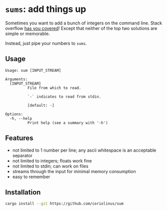 # `sums`: add things up

Sometimes you want to add a bunch of integers on the command line.
Stack overflow [has you covered](https://stackoverflow.com/questions/450799/shell-command-to-sum-integers-one-per-line)!
Except that neither of the top two solutions are simple or memorable.

Instead, just pipe your numbers to `sums`.

## Usage

```text
Usage: sum [INPUT_STREAM]

Arguments:
  [INPUT_STREAM]
          File from which to read.

          `-` indicates to read from stdin.

          [default: -]

Options:
  -h, --help
          Print help (see a summary with '-h')
```

## Features

- not limited to 1 number per line; any ascii whitespace is an acceptable separator
- not limited to integers; floats work fine
- not limited to stdin; can work on files
- streams through the input for minimal memory consumption
- easy to remember

## Installation

```sh
cargo install --git https://github.com/coriolinus/sum
```
